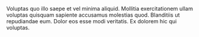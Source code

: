 Voluptas quo illo saepe et vel minima aliquid. Mollitia exercitationem ullam voluptas quisquam sapiente accusamus molestias quod. Blanditiis ut repudiandae eum. Dolor eos esse modi veritatis. Ex dolorem hic qui voluptas.